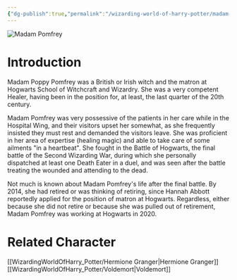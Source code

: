 ```yaml
---
{"dg-publish":true,"permalink":"/wizarding-world-of-harry-potter/madam-pomfrey/","dgPassFrontmatter":true}
---
```


![Madam Pomfrey](http://rxbg5ysja.bkt.gdipper.com/Madam_Pomfrey.png)
# Introduction
Madam Poppy Pomfrey was a British or Irish witch and the matron at Hogwarts School of Witchcraft and Wizardry. She was a very competent Healer, having been in the position for, at least, the last quarter of the 20th century.

Madam Pomfrey was very possessive of the patients in her care while in the Hospital Wing, and their visitors upset her somewhat, as she frequently insisted they must rest and demanded the visitors leave. She was proficient in her area of expertise (healing magic) and able to take care of some ailments "in a heartbeat". She fought in the Battle of Hogwarts, the final battle of the Second Wizarding War, during which she personally dispatched at least one Death Eater in a duel, and was seen after the battle treating the wounded and attending to the dead.

Not much is known about Madam Pomfrey's life after the final battle. By 2014, she had retired or was thinking of retiring, since Hannah Abbott reportedly applied for the position of matron at Hogwarts. Regardless, either because she did not retire or because she was pulled out of retirement, Madam Pomfrey was working at Hogwarts in 2020.

# Related Character
[[WizardingWorldOfHarry_Potter/Hermione Granger\|Hermione Granger]]
[[WizardingWorldOfHarry_Potter/Voldemort\|Voldemort]]
